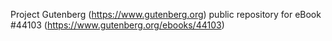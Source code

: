 Project Gutenberg (https://www.gutenberg.org) public repository for eBook #44103 (https://www.gutenberg.org/ebooks/44103)
